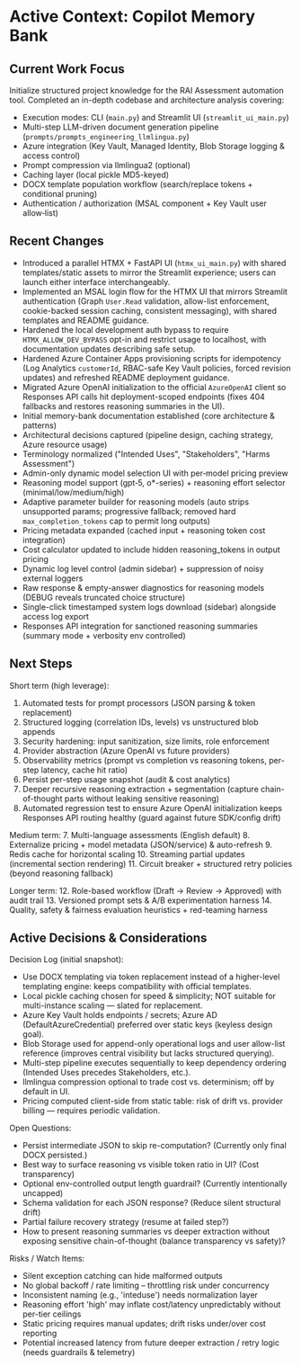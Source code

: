 # Active Context: Copilot Memory Bank

## Current Work Focus

Initialize structured project knowledge for the RAI Assessment automation tool. Completed an in-depth codebase and architecture analysis covering:
- Execution modes: CLI (`main.py`) and Streamlit UI (`streamlit_ui_main.py`)
- Multi-step LLM-driven document generation pipeline (`prompts/prompts_engineering_llmlingua.py`)
- Azure integration (Key Vault, Managed Identity, Blob Storage logging & access control)
- Prompt compression via llmlingua2 (optional)
- Caching layer (local pickle MD5-keyed)
- DOCX template population workflow (search/replace tokens + conditional pruning)
- Authentication / authorization (MSAL component + Key Vault user allow‑list)

## Recent Changes

- Introduced a parallel HTMX + FastAPI UI (`htmx_ui_main.py`) with shared templates/static assets to mirror the Streamlit experience; users can launch either interface interchangeably.
- Implemented an MSAL login flow for the HTMX UI that mirrors Streamlit authentication (Graph `User.Read` validation, allow-list enforcement, cookie-backed session caching, consistent messaging), with shared templates and README guidance.
- Hardened the local development auth bypass to require `HTMX_ALLOW_DEV_BYPASS` opt-in and restrict usage to localhost, with documentation updates describing safe setup.
- Hardened Azure Container Apps provisioning scripts for idempotency (Log Analytics `customerId`, RBAC-safe Key Vault policies, forced revision updates) and refreshed README deployment guidance.
- Migrated Azure OpenAI initialization to the official `AzureOpenAI` client so Responses API calls hit deployment-scoped endpoints (fixes 404 fallbacks and restores reasoning summaries in the UI).
- Initial memory-bank documentation established (core architecture & patterns)
- Architectural decisions captured (pipeline design, caching strategy, Azure resource usage)
- Terminology normalized ("Intended Uses", "Stakeholders", "Harms Assessment")
- Admin-only dynamic model selection UI with per‑model pricing preview
- Reasoning model support (gpt‑5, o*-series) + reasoning effort selector (minimal/low/medium/high)
- Adaptive parameter builder for reasoning models (auto strips unsupported params; progressive fallback; removed hard `max_completion_tokens` cap to permit long outputs)
- Pricing metadata expanded (cached input + reasoning token cost integration)
- Cost calculator updated to include hidden reasoning_tokens in output pricing
 - Dynamic log level control (admin sidebar) + suppression of noisy external loggers
 - Raw response & empty-answer diagnostics for reasoning models (DEBUG reveals truncated choice structure)
 - Single-click timestamped system logs download (sidebar) alongside access log export
 - Responses API integration for sanctioned reasoning summaries (summary mode + verbosity env controlled)

## Next Steps

Short term (high leverage):
1. Automated tests for prompt processors (JSON parsing & token replacement)
2. Structured logging (correlation IDs, levels) vs unstructured blob appends
3. Security hardening: input sanitization, size limits, role enforcement
4. Provider abstraction (Azure OpenAI vs future providers)
5. Observability metrics (prompt vs completion vs reasoning tokens, per-step latency, cache hit ratio)
6. Persist per-step usage snapshot (audit & cost analytics)
7. Deeper recursive reasoning extraction + segmentation (capture chain-of-thought parts without leaking sensitive reasoning) 
8. Automated regression test to ensure Azure OpenAI initialization keeps Responses API routing healthy (guard against future SDK/config drift)

Medium term:
7. Multi-language assessments (English default)
8. Externalize pricing + model metadata (JSON/service) & auto-refresh
9. Redis cache for horizontal scaling
10. Streaming partial updates (incremental section rendering)
11. Circuit breaker + structured retry policies (beyond reasoning fallback)

Longer term:
12. Role-based workflow (Draft -> Review -> Approved) with audit trail
13. Versioned prompt sets & A/B experimentation harness
14. Quality, safety & fairness evaluation heuristics + red-teaming harness

## Active Decisions & Considerations

Decision Log (initial snapshot):
- Use DOCX templating via token replacement instead of a higher-level templating engine: keeps compatibility with official templates.
- Local pickle caching chosen for speed & simplicity; NOT suitable for multi-instance scaling — slated for replacement.
- Azure Key Vault holds endpoints / secrets; Azure AD (DefaultAzureCredential) preferred over static keys (keyless design goal).
- Blob Storage used for append-only operational logs and user allow-list reference (improves central visibility but lacks structured querying).
- Multi-step pipeline executes sequentially to keep dependency ordering (Intended Uses precedes Stakeholders, etc.).
- llmlingua compression optional to trade cost vs. determinism; off by default in UI.
- Pricing computed client-side from static table: risk of drift vs. provider billing — requires periodic validation.

Open Questions:
- Persist intermediate JSON to skip re-computation? (Currently only final DOCX persisted.)
- Best way to surface reasoning vs visible token ratio in UI? (Cost transparency)
- Optional env-controlled output length guardrail? (Currently intentionally uncapped)
- Schema validation for each JSON response? (Reduce silent structural drift)
- Partial failure recovery strategy (resume at failed step?)
 - How to present reasoning summaries vs deeper extraction without exposing sensitive chain-of-thought (balance transparency vs safety)?

Risks / Watch Items:
- Silent exception catching can hide malformed outputs
- No global backoff / rate limiting – throttling risk under concurrency
- Inconsistent naming (e.g., 'inteduse') needs normalization layer
- Reasoning effort 'high' may inflate cost/latency unpredictably without per-tier ceilings
- Static pricing requires manual updates; drift risks under/over cost reporting
 - Potential increased latency from future deeper extraction / retry logic (needs guardrails & telemetry)


